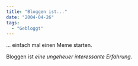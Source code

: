 ```yaml
---
title: "Bloggen ist..."
date: "2004-04-26"
tags:
  - "Gebloggt"
---
```


... einfach mal einen Meme starten.

Bloggen ist _eine ungeheuer interessante Erfahrung_.
